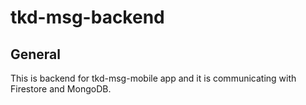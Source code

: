 # tkd-msg-backend

## General

This is backend for tkd-msg-mobile app and it is communicating with Firestore and MongoDB.
